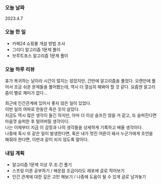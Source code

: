 ### 오늘 날짜
2023.4.7

### 오늘 한 일
* 카페24 쇼핑몰 개설 방법 조사
* 그리디 알고리즘 1문제 풀이
* 브루트포스 알고리즘 1문제 풀이

### 오늘 하루 리뷰
휴가 복귀하는 날이라 시간이 많지는 않았지만, 간만에 알고리즘을 풀었다.
오랜만에 풀어서 조금 쉬운 문제들을 풀어봤는데, 역시 더 열심히 해봐야 할 것 같다.
요즘엔 알고리즘이 별로 재미가 없다...

최근에 인간관계에 있어서 좋지 않은 일이 있었다.  
이번 일의 여파로 한동안 죽은 듯이 살았다.  
지금도 역시 많은 생각이 들긴 하지만, 아마 더 이상 슬프진 않을 거 같고, 또 슬퍼진다면 마음껏 슬퍼한 후 털어버릴 생각이다.  
나는 이제부터 지금 이 감정과 나의 생각들을 상세하게 기록하고 배울 생각이다.  
나중에 혹시 또 같은 일이 발생한다면, 혹은 내가 멋진 어른이 돼서 누군가에게 조언을 해줘야 한다면, 이번과 같이 되지 않도록 말이다.

### 내일 계획
* 알고리즘 1문제 이상 무.조.건 풀기
* 스프링 이론 공부하기 / 배운점 조금이라도 레포에 글로 적어보기
* 인간 관계에 대한 깊은 고민 해보기 / 나중에 도움이 될 수 있게 글로 남겨놓기
